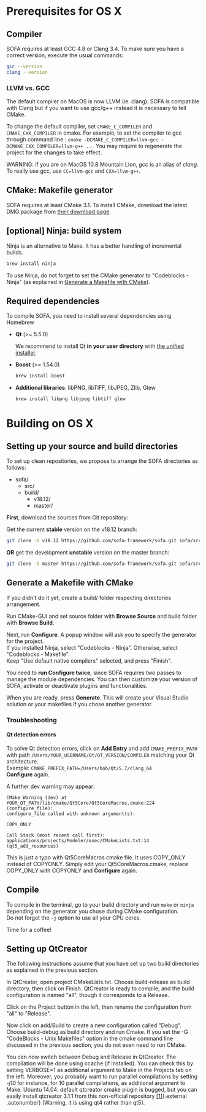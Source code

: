 Prerequisites for OS X
======================


## Compiler

SOFA requires at least GCC 4.8 or Clang 3.4. To make sure you have a correct version, execute the usual
commands:
```bash
gcc --version
clang --version
```

### LLVM vs. GCC

The default compiler on MacOS is now LLVM (ie. clang). SOFA is compatible with Clang but if you want to use gcc/g++ instead it is
necessary to tell CMake.

To change the default compiler, set `CMAKE_C_COMPILER` and `CMAKE_CXX_COMPILER` in cmake.
For example, to set the compiler to gcc through command line :
`cmake -DCMAKE_C_COMPILER=llvm-gcc -DCMAKE_CXX_COMPILER=llvm-g++ ...`
You may require to regenerate the project for the changes to take effect.

WARNING: if you are on MacOS 10.8 Mountain Lion, *gcc* is an alias of *clang*. To really
use gcc, use `CC=llvm-gcc` and `CXX=llvm-g++`.


## CMake: Makefile generator

SOFA requires at least CMake 3.1. To install CMake, download the latest DMG package from [their download page](https://cmake.org/download/).


## [optional] Ninja: build system

Ninja is an alternative to Make. It has a better handling of incremental builds.

``` {.bash .optional}
brew install ninja
```

To use Ninja, do not forget to set the CMake generator to "Codeblocks - Ninja" (as explained in [Generate a Makefile with CMake](#generate-a-makefile-with-cmake)).


## Required dependencies

To compile SOFA, you need to install several dependencies using Homebrew

-   **Qt** (>= 5.5.0)

    We recommend to install Qt **in your user directory** with [the unified installer](http://download.qt.io/official_releases/online_installers).  

-   **Boost** (>= 1.54.0)

    ```bash
    brew install boost
    ```

-   **Additional libraries**: libPNG, libTIFF, libJPEG, Zlib, Glew

    ```bash
    brew install libpng libjpeg libtiff glew
    ```


Building on OS X
================


## Setting up your source and build directories

To set up clean repositories, we propose to arrange the SOFA directories
as follows:

-   sofa/
    -   src/
    -   build/
        -   v18.12/
        -   master/

**First**, download the sources from Git repository:

Get the current **stable** version on the v18.12 branch:
``` {.bash .stable}
git clone -b v18.12 https://github.com/sofa-framework/sofa.git sofa/src
```

**OR** get the development **unstable** version on the master branch:
``` {.bash .unstable}
git clone -b master https://github.com/sofa-framework/sofa.git sofa/src
```


## Generate a Makefile with CMake

If you didn't do it yet, create a build/ folder respecting directories
arrangement.

Run CMake-GUI and set source folder with **Browse Source** and build
folder with **Browse Build**.

Next, run **Configure**. A popup window will ask you to specify the
generator for the project.  
If you installed Ninja, select "Codeblocks - Ninja". Otherwise, select "Codeblocks - Makefile".  
Keep "Use default native compilers" selected, and press "Finish".

You need to **run Configure twice**, since SOFA requires two passes to
manage the module dependencies. You can then customize your version of
SOFA, activate or deactivate plugins and functionalities.

When you are ready, press **Generate**. This will create your Visual
Studio solution or your makefiles if you chose another generator.

### Troubleshooting

#### Qt detection errors
To solve Qt detection errors, click on **Add Entry** and add
`CMAKE_PREFIX_PATH` with path `/Users/YOUR_USERNAME/Qt/QT_VERSION/COMPILER` matching your
Qt architecture.  
Example: `CMAKE_PREFIX_PATH=/Users/bob/Qt/5.7/clang_64`  
**Configure** again.

A further dev warning may appear:

    CMake Warning (dev) at YOUR_QT_PATH/lib/cmake/Qt5Core/Qt5CoreMacros.cmake:224 (configure_file):
    configure_file called with unknown argument(s):

    COPY_ONLY

    Call Stack (most recent call first):
    applications/projects/Modeler/exec/CMakeLists.txt:14 (qt5_add_resources)

This is just a typo with Qt5CoreMacros.cmake file. It uses COPY\_ONLY
instead of COPYONLY. Simply edit your Qt5CoreMacros.cmake, replace
COPY\_ONLY with COPYONLY and **Configure** again.


## Compile

To compile in the terminal, go to your build directory and run `make` or `ninja` depending on the generator you chose during CMake configuration.  
Do not forget the `-j` option to use all your CPU cores.

Time for a coffee!



## Setting up QtCreator

The following instructions assume that you have set up two build
directories as explained in the previous section.

In QtCreator, open project CMakeLists.txt. Choose build-release as build
directory, then click on Finish. QtCreator is ready to compile, and the
build configuration is named "all", though it corresponds to a Release.

Click on the Project button in the left, then rename the configuration
from "all" to "Release".

Now click on add/Build to create a new configuration called "Debug".
Choose build-debug as build directory and run Cmake. If you set the -G
"CodeBlocks - Unix Makefiles" option in the cmake command line discussed
in the previous section, you do not even need to run CMake.

You can now switch between Debug and Release in QtCreator. The
compilation will be done using ccache (if installed). You can check this
by setting VERBOSE=1 as additional argument to Make in the Projects tab
on the left. Moreover, you probably want to run parallel compilations by
setting *-j10* for instance, for 10 parallel compilations, as additional
argument to Make. Ubuntu 14.04: default qtcreator cmake plugin is
bugged, but you can easily install qtcreator 3.1.1 from this
non-official repository
[\[1\]](https://launchpad.net/~alexey-ivanov/+archive/qtcreator "https://launchpad.net/~alexey-ivanov/+archive/qtcreator"){.external
.autonumber} (Warning, it is using qt4 rather than qt5).

